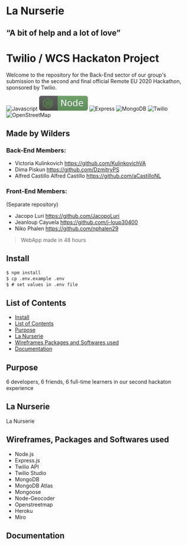 # La Nurserie

## “A bit of help and a lot of love”

# Twilio / WCS Hackaton Project

Welcome to the repository for the Back-End sector of our group's submission to the second and final official Remote EU 2020 Hackathon, sponsored by Twilio.

![Javascript](https://aleen42.github.io/badges/src/javascript.svg)
![Node](https://github.com/aleen42/badges/blob/master/src/node.svg)
![Express](https://img.shields.io/badge/JS-Express-red)
![MongoDB](https://img.shields.io/badge/db-MongoDB-blue)
![Twilio](https://img.shields.io/badge/API-twilio-red)
![OpenStreetMap](https://img.shields.io/badge/map-OpenStreetMap-green)

## Made by Wilders

### Back-End Members:

- Victoria Kulinkovich https://github.com/KulinkovichVA
- Dima Piskun https://github.com/DzmitryPS
- Alfred Castillo Alfred Castillo https://github.com/aCastilloNL

### Front-End Members:

(Separate repository)

- Jacopo Luri https://github.com/JacopoLuri
- Jeanloup Cayuela https://github.com/j-loup30400
- Niko Phalen https://github.com/nphalen29

> WebApp made in 48 hours

## Install

```
$ npm install
$ cp .env.example .env
$ # set values in .env file

```

## List of Contents

- [Install](#install)
- [List of Contents](#list-of-contents)
- [Purpose](#purpose)
- [La Nurserie](#la-nurserie)
- [Wireframes Packages and Softwares used](#wireframes-packages-and-softwares-used)
- [Documentation](#documentation)

## Purpose

6 developers, 6 friends, 6 full-time learners in our second hackaton experience

## La Nurserie

La Nurserie

## Wireframes, Packages and Softwares used

- Node.js
- Express.js
- Twilio API
- Twilio Studio
- MongoDB
- MongoDB Atlas
- Mongoose
- Node-Geocoder
- Openstreetmap
- Heroku
- Miro

## Documentation
